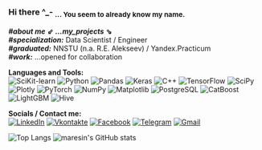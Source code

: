 ### Hi there ^_- <sub>... You seem to already know my name.  

___#about me___  __⇙__  ___...my_projects___  __⇘__  
___#specialization:___ Data Scientist / Engineer  
___#graduated:___ NNSTU (n.a. R.E. Alekseev) / Yandex.Practicum  
___#work:___ ...opened for collaboration

__Languages and Tools:__  
![SciKit-learn](https://img.shields.io/badge/ML-SciKit--learn-ff5800?style=flat&logo=scikit-learn&logoColor=white)
![Python](https://img.shields.io/badge/language-Python-3a75c4?style=flat&logo=python&logoColor=white)
![Pandas](https://img.shields.io/badge/tool-Pandas-423189?style=flat&logo=Pandas&logoColor=white)
![Keras](https://img.shields.io/badge/AI-Keras-ff0000?style=flat&logo=keras&logoColor=white)
![C++](https://img.shields.io/badge/language-C++-3fa298?style=flat&logo=C%2b%2b&logoColor=white)
![TensorFlow](https://img.shields.io/badge/AI-TensorFlow-ff7c00?style=flat&logo=tensorflow&logoColor=white)
![SciPy](https://img.shields.io/badge/tool-SciPy-6b8e23?style=flat&logo=Scipy&logoColor=white)
![Plotly](https://img.shields.io/badge/tool-Plotly-cc0035?style=flat&logo=Plotly&logoColor=white)
![PyTorch](https://img.shields.io/badge/AI-PyTorch-ff9900?style=flat&logo=pytorch&logoColor=white)
![NumPy](https://img.shields.io/badge/tool-NumPy-1e90ff?style=flat&logo=Numpy&logoColor=white)
![Matplotlib](https://img.shields.io/badge/tool-Matplotlib-cc9700?style=flat&logo=appveyor&logoColor=white)
![PostgreSQL](https://img.shields.io/badge/DB-PostgreSQL-0000ff?style=flat&logo=postgresql&logoColor=white)
![CatBoost](https://img.shields.io/badge/ML-CatBoost-ffa500?style=flat&logo=appveyor&logoColor=white)
![LightGBM](https://img.shields.io/badge/ML-LightGBM-2aae2a?style=flat&logo=appveyor&logoColor=white)
![Hive](https://img.shields.io/badge/DB-Hive-a1920d?style=flat&logo=Hive&logoColor=white)

__Socials / Contact me:__  
[![LinkedIn](https://img.shields.io/badge/-LinkedIn-090909?style=social&logo=linkedin&logoColor=007BB6)](https://www.linkedin.com/in/mikhail-maresin-3654aa280)
[![Vkontakte](https://img.shields.io/badge/-Vkontakte-090909?style=social&logo=Vk&logoColor=4F7DB3)](https://vk.com/id90124882)
[![Facebook](https://img.shields.io/badge/-Facebook-090909?style=social&logo=Facebook&logoColor=1195F5)](https://www.facebook.com/mikhail.maresin)
[![Telegram](https://img.shields.io/badge/-Telegram-090909?style=social&logo=telegram&logoColor=27A0D9)](https://t.me/mikhail_maresin)
[![Gmail](https://img.shields.io/badge/-Gmail-090909?style=social&logo=Gmail&logoColor=2E86C1)](mailto:mikhailmaresin@gmail.com)

<!--
**maresin/maresin** is a ✨ _special_ ✨ repository because its `README.md` (this file) appears on your GitHub profile.

Here are some ideas to get you started:

- 🔭 I’m currently working on ...
- 🌱 I’m currently learning ...
- 👯 I’m looking to collaborate on ...
- 🤔 I’m looking for help with ...
- 💬 Ask me about ...
- 📫 How to reach me: ...
- 😄 Pronouns: ...
- ⚡ Fun fact: ...
-->

![Top Langs](https://github-readme-stats.vercel.app/api/top-langs/?username=maresin&layout=compact&hide_progress=true)
![maresin's GitHub stats](https://github-readme-stats.vercel.app/api?username=maresin&show_icons=true&rank_icon=github)

